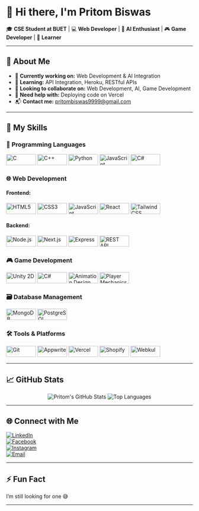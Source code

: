 # 👋 Hi there, I'm Pritom Biswas

🎓 **CSE Student at BUET** | 💻 **Web Developer** | 🤖 **AI Enthusiast** | 🎮 **Game Developer** | 🌱 **Learner**

---

## 🚀 About Me

- 🔭 **Currently working on:** Web Development & AI Integration  
- 🌱 **Learning:** API Integration, Heroku, RESTful APIs  
- 👯 **Looking to collaborate on:** Web Development, AI, Game Development  
- 🤔 **Need help with:** Deploying code on Vercel  
- 📬 **Contact me:** [pritombiswas9999@gmail.com](mailto:pritombiswas9999@gmail.com)

---

## 🧠 My Skills

### 📜 **Programming Languages**
<p align="left">
  <img src="https://img.shields.io/badge/C-00599C?style=flat&logo=c&logoColor=white" alt="C" width="80" height="30" /> 
  <img src="https://img.shields.io/badge/C++-00599C?style=flat&logo=c%2B%2B&logoColor=white" alt="C++" width="80" height="30" />
  <img src="https://img.shields.io/badge/Python-3670A0?style=flat&logo=python&logoColor=ffdd54" alt="Python" width="80" height="30" />
  <img src="https://img.shields.io/badge/JavaScript-F7DF1E?style=flat&logo=javascript&logoColor=black" alt="JavaScript" width="80" height="30" />
  <img src="https://img.shields.io/badge/C%23-68217A?style=flat&logo=csharp&logoColor=white" alt="C#" width="80" height="30" />
</p>

### 🌐 **Web Development**

#### **Frontend:**
<p align="left">
  <img src="https://img.shields.io/badge/HTML5-E34F26?style=flat&logo=html5&logoColor=white" alt="HTML5" width="80" height="30" /> 
  <img src="https://img.shields.io/badge/CSS3-1572B6?style=flat&logo=css3&logoColor=white" alt="CSS3" width="80" height="30" />
  <img src="https://img.shields.io/badge/JavaScript-F7DF1E?style=flat&logo=javascript&logoColor=black" alt="JavaScript" width="80" height="30" />
  <img src="https://img.shields.io/badge/React-20232A?style=flat&logo=react&logoColor=61DAFB" alt="React" width="80" height="30" />
  <img src="https://img.shields.io/badge/TailwindCSS-06B6D4?style=flat&logo=tailwind-css&logoColor=white" alt="Tailwind CSS" width="80" height="30" />
</p>

#### **Backend:**
<p align="left">
  <img src="https://img.shields.io/badge/Node.js-339933?style=flat&logo=nodedotjs&logoColor=white" alt="Node.js" width="80" height="30" /> 
  <img src="https://img.shields.io/badge/Next.js-000000?style=flat&logo=next.js&logoColor=white" alt="Next.js" width="80" height="30" />
  <img src="https://img.shields.io/badge/Express-000000?style=flat&logo=express&logoColor=white" alt="Express" width="80" height="30" />
  <img src="https://img.shields.io/badge/RESTAPI-000000?style=flat&logo=api&logoColor=white" alt="REST API" width="80" height="30" />
</p>

### 🎮 **Game Development**
<p align="left">
  <img src="https://img.shields.io/badge/Unity%202D-000000?style=flat&logo=unity&logoColor=white" alt="Unity 2D" width="80" height="30" /> 
  <img src="https://img.shields.io/badge/C%23-68217A?style=flat&logo=csharp&logoColor=white" alt="C#" width="80" height="30" />
  <img src="https://img.shields.io/badge/Animation%20Design-FF6347?style=flat&logo=animation&logoColor=white" alt="Animation Design" width="80" height="30" />
  <img src="https://img.shields.io/badge/Player%20Mechanics-8B4513?style=flat&logo=gamepad&logoColor=white" alt="Player Mechanics" width="80" height="30" />
</p>

### 🗃️ **Database Management**
<p align="left">
  <img src="https://img.shields.io/badge/MongoDB-4EA94B?style=flat&logo=mongodb&logoColor=white" alt="MongoDB" width="80" height="30" />
  <img src="https://img.shields.io/badge/PostgreSQL-336791?style=flat&logo=postgresql&logoColor=white" alt="PostgreSQL" width="80" height="30" />
</p>

### 🛠️ **Tools & Platforms**
<p align="left">
  <img src="https://img.shields.io/badge/Git-F05032?style=flat&logo=git&logoColor=white" alt="Git" width="80" height="30" />
  <img src="https://img.shields.io/badge/Appwrite-FF4F4F?style=flat&logo=appwrite&logoColor=white" alt="Appwrite" width="80" height="30" />
  <img src="https://img.shields.io/badge/Vercel-000000?style=flat&logo=vercel&logoColor=white" alt="Vercel" width="80" height="30" />
  <img src="https://img.shields.io/badge/Shopify-96BF48?style=flat&logo=shopify&logoColor=white" alt="Shopify" width="80" height="30" />
  <img src="https://img.shields.io/badge/Webkul-000000?style=flat&logo=webkul&logoColor=white" alt="Webkul" width="80" height="30" />
</p>

---

## 📈 GitHub Stats

<p align="center">
  <img src="https://github-readme-stats.vercel.app/api?username=Pritom2357&show_icons=true&theme=radical" alt="Pritom's GitHub Stats" />
  <img src="https://github-readme-stats.vercel.app/api/top-langs/?username=Pritom2357&layout=compact&theme=radical" alt="Top Languages" />
</p>

---

## 🌐 Connect with Me

[![LinkedIn](https://img.shields.io/badge/LinkedIn-%2300A0DC.svg?&style=flat&logo=linkedin&logoColor=white)](https://www.linkedin.com/in/pritombiswas/)  
[![Facebook](https://img.shields.io/badge/Facebook-%231877F2.svg?&style=flat&logo=facebook&logoColor=white)](https://facebook.com/pritombiswas)  
[![Instagram](https://img.shields.io/badge/Instagram-%23E4405F.svg?&style=flat&logo=instagram&logoColor=white)](https://instagram.com/pritombiswas)  
[![Email](https://img.shields.io/badge/Email-%23EA4335.svg?&style=flat&logo=gmail&logoColor=white)](mailto:pritombiswas9999@gmail.com)

---

## ⚡ Fun Fact

I’m still looking for one 😅

---
